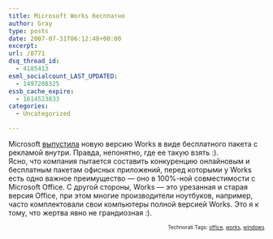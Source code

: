 ```yaml
---
title: Microsoft Works бесплатно
author: Gray
type: posts
date: 2007-07-31T06:12:48+00:00
excerpt:
url: /8771
dsq_thread_id:
  - 4185413
esml_socialcount_LAST_UPDATED:
  - 1497208325
essb_cache_expire:
  - 1614523833
categories:
  - Uncategorized

---
```








Microsoft <a href="http://www.techcrunch.com/2007/07/30/microsoft-offers-works-for-free/" target="_blank">выпустила</a> новую версию Works в виде бесплатного пакета с рекламой внутри. Правда, непонятно, где ее такую взять :).  
Ясно, что компания пытается составить конкуренцию онлайновым и бесплатным пакетам офисных приложений, перед которыми у Works есть одно важное преимущество &#8212; оно в 100%-ной совместимости с Microsoft Office. С другой стороны, Works &#8212; это урезанная и старая версия Office, при этом многие производители ноутбуков, например, часто комплектовали свои компьютеры полной версией Works. Это я к тому, что жертва явно не грандиозная :).  
<!-- technorati tags start -->

<p style="text-align:right;font-size:10px;">
  Technorati Tags: <a href="http://www.technorati.com/tag/office" rel="tag">office</a>, <a href="http://www.technorati.com/tag/works" rel="tag">works</a>, <a href="http://www.technorati.com/tag/windows" rel="tag">windows</a>
</p>

<!-- technorati tags end -->